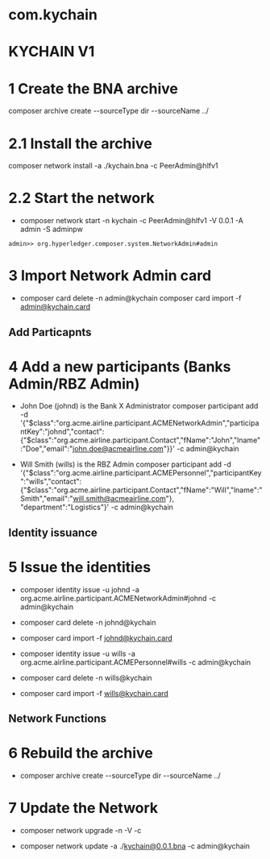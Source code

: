 # com.kychain

# KYCHAIN V1


# 1 Create the BNA archive
composer archive create  --sourceType dir --sourceName ../

# 2.1 Install the archive
composer network install -a ./kychain.bna -c PeerAdmin@hlfv1

# 2.2 Start the network
- composer network start -n kychain -c PeerAdmin@hlfv1 -V 0.0.1 -A admin -S adminpw

`admin>> org.hyperledger.composer.system.NetworkAdmin#admin`

# 3 Import Network Admin card
- composer card delete -n admin@kychain
composer card import -f admin@kychain.card

## Add Particapnts
# 4 Add a new participants (Banks Admin/RBZ Admin)

- John Doe (johnd) is the Bank X Administrator
composer participant add -d '{"$class":"org.acme.airline.participant.ACMENetworkAdmin","participantKey":"johnd","contact":{"$class":"org.acme.airline.participant.Contact","fName":"John","lname":"Doe","email":"john.doe@acmeairline.com"}}' -c admin@kychain

- Will Smith (wills) is the RBZ Admin
composer participant add -d '{"$class":"org.acme.airline.participant.ACMEPersonnel","participantKey":"wills","contact":{"$class":"org.acme.airline.participant.Contact","fName":"Will","lname":"Smith","email":"will.smith@acmeairline.com"}, "department":"Logistics"}' -c admin@kychain

## Identity issuance
# 5 Issue the identities
- composer identity issue -u johnd -a org.acme.airline.participant.ACMENetworkAdmin#johnd -c admin@kychain
- composer card delete -n johnd@kychain
- composer card import -f johnd@kychain.card

- composer identity issue -u wills -a org.acme.airline.participant.ACMEPersonnel#wills -c admin@kychain 
- composer card delete -n wills@kychain
- composer card import -f wills@kychain.card

## Network Functions
# 6 Rebuild the archive
- composer archive create  --sourceType dir --sourceName ../

# 7 Update the Network
- composer network upgrade -n <business-network-name> -V <business-network-version> -c <business-network-card>
    
- composer network update -a ./kychain@0.0.1.bna -c admin@kychain